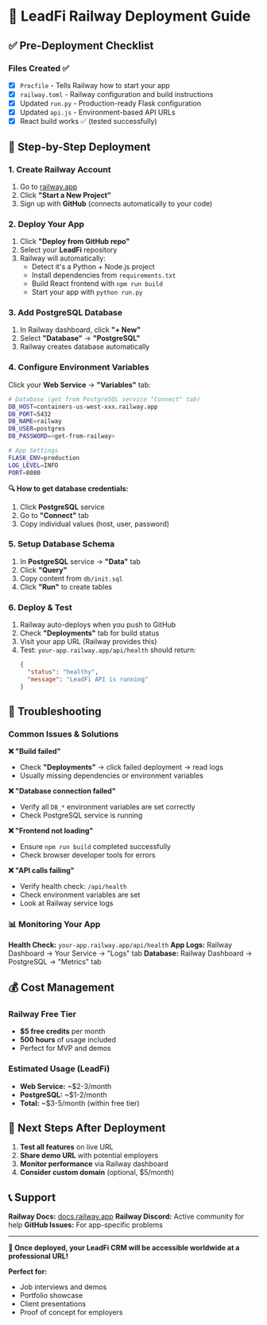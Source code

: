 # 🚂 LeadFi Railway Deployment Guide

## ✅ Pre-Deployment Checklist

### Files Created ✅
- [x] `Procfile` - Tells Railway how to start your app
- [x] `railway.toml` - Railway configuration and build instructions
- [x] Updated `run.py` - Production-ready Flask configuration
- [x] Updated `api.js` - Environment-based API URLs
- [x] React build works ✅ (tested successfully)

## 🚀 Step-by-Step Deployment

### 1. Create Railway Account
1. Go to [railway.app](https://railway.app)
2. Click **"Start a New Project"**
3. Sign up with **GitHub** (connects automatically to your code)

### 2. Deploy Your App
1. Click **"Deploy from GitHub repo"**
2. Select your **LeadFi** repository
3. Railway will automatically:
   - Detect it's a Python + Node.js project
   - Install dependencies from `requirements.txt`
   - Build React frontend with `npm run build`
   - Start your app with `python run.py`

### 3. Add PostgreSQL Database
1. In Railway dashboard, click **"+ New"**
2. Select **"Database"** → **"PostgreSQL"**
3. Railway creates database automatically

### 4. Configure Environment Variables
Click your **Web Service** → **"Variables"** tab:

```bash
# Database (get from PostgreSQL service "Connect" tab)
DB_HOST=containers-us-west-xxx.railway.app
DB_PORT=5432
DB_NAME=railway
DB_USER=postgres
DB_PASSWORD=<get-from-railway>

# App Settings
FLASK_ENV=production
LOG_LEVEL=INFO
PORT=8080
```

**🔍 How to get database credentials:**
1. Click **PostgreSQL** service
2. Go to **"Connect"** tab
3. Copy individual values (host, user, password)

### 5. Setup Database Schema
1. In **PostgreSQL** service → **"Data"** tab
2. Click **"Query"**
3. Copy content from `db/init.sql`
4. Click **"Run"** to create tables

### 6. Deploy & Test
1. Railway auto-deploys when you push to GitHub
2. Check **"Deployments"** tab for build status
3. Visit your app URL (Railway provides this)
4. Test: `your-app.railway.app/api/health` should return:
   ```json
   {
     "status": "healthy",
     "message": "LeadFi API is running"
   }
   ```

## 🔧 Troubleshooting

### Common Issues & Solutions

**❌ "Build failed"**
- Check **"Deployments"** → click failed deployment → read logs
- Usually missing dependencies or environment variables

**❌ "Database connection failed"**
- Verify all `DB_*` environment variables are set correctly
- Check PostgreSQL service is running

**❌ "Frontend not loading"**
- Ensure `npm run build` completed successfully
- Check browser developer tools for errors

**❌ "API calls failing"**
- Verify health check: `/api/health`
- Check environment variables are set
- Look at Railway service logs

### 📊 Monitoring Your App

**Health Check:** `your-app.railway.app/api/health`
**App Logs:** Railway Dashboard → Your Service → "Logs" tab
**Database:** Railway Dashboard → PostgreSQL → "Metrics" tab

## 💰 Cost Management

### Railway Free Tier
- **$5 free credits** per month
- **500 hours** of usage included
- Perfect for MVP and demos

### Estimated Usage (LeadFi)
- **Web Service:** ~$2-3/month
- **PostgreSQL:** ~$1-2/month
- **Total:** ~$3-5/month (within free tier)

## 🎯 Next Steps After Deployment

1. **Test all features** on live URL
2. **Share demo URL** with potential employers
3. **Monitor performance** via Railway dashboard
4. **Consider custom domain** (optional, $5/month)

## 📞 Support

**Railway Docs:** [docs.railway.app](https://docs.railway.app)
**Railway Discord:** Active community for help
**GitHub Issues:** For app-specific problems

---

**🎉 Once deployed, your LeadFi CRM will be accessible worldwide at a professional URL!**

**Perfect for:**
- Job interviews and demos
- Portfolio showcase
- Client presentations
- Proof of concept for employers 